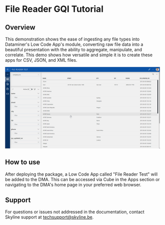 # File Reader GQI Tutorial

## Overview
This demonstration shows the ease of ingesting any file types into Dataminer's Low Code App's module, converting raw file data into a beautiful presentation with the ability to aggregate, manipulate, and correlate. This demo shows how versatile and simple it is to create these apps for CSV, JSON, and XML files.

![Demo](./Images/Demo.gif)

## How to use

After deploying the package, a Low Code App called "File Reader Test" will be added to the DMA. This can be accessed via Cube in the Apps section or navigating to the DMA's home page in your preferred web browser.

## Support

For questions or issues not addressed in the documentation, contact Skyline support at techsupport@skyline.be.